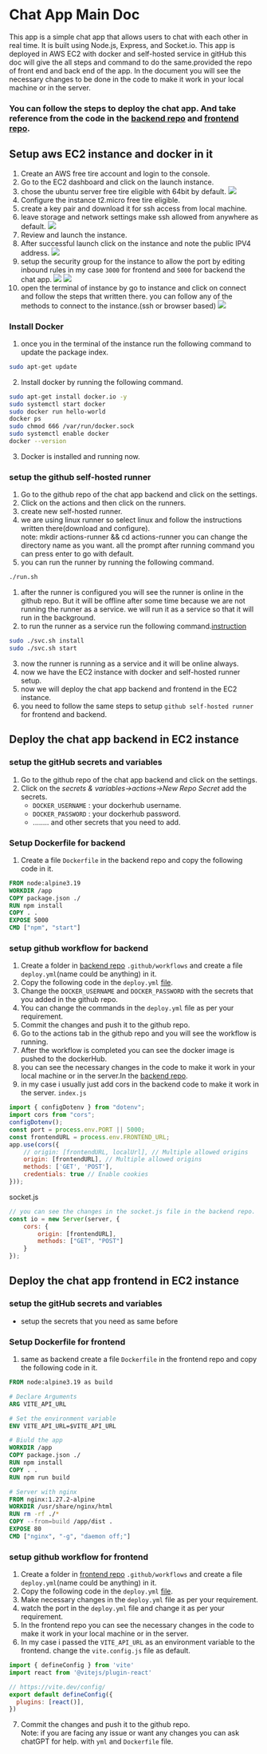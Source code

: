 # Chat App  Main Doc
This app is a simple chat app that allows users to chat with each other in real time. It is built using Node.js, Express, and Socket.io. This app is deployed in AWS EC2 with docker and self-hosted service in gitHub this doc will give the all steps and command to do the same.provided the repo of front end and back end of the app. In the document you will see the necessary changes to be done in the code to make it work in your local machine or in the server.

### You can follow the steps to deploy the chat app. And take reference from the code in the [backend repo](https://github.com/animeshmaiti/ChatAppBackend) and [frontend repo](https://github.com/animeshmaiti/ChatAppFrontend).

## Setup aws EC2 instance and docker in it
1. Create an AWS free tire account and login to the console.
2. Go to the EC2 dashboard and click on the launch instance.
3. chose the ubuntu server free tire eligible with 64bit by default.
    <img src='image/chose-os.png'/>
4. Configure the instance t2.micro free tire eligible.
5. create a key pair and download it for ssh access from local machine.
6. leave storage and network settings make ssh allowed from anywhere as default.
    <img src='image/network.png'/>
7. Review and launch the instance.
8. After successful launch click on the instance and note the public IPV4 address.
   <img src='image/instace.png'/>
9. setup the security group for the instance to allow the port by editing inbound rules in my case `3000` for frontend and `5000` for backend the chat app.
    <img src='image/security.png'/>
    <img src='image/edit_inboudrules.png'/>
10. open the terminal of instance by go to instance and click on connect and follow the steps that written there. you can follow any of the methods to connect to the instance.(ssh or browser based)
    <img src='image/connect.png'>
### Install Docker
1. once you in the terminal of the instance run the following command to update the package index.
```bash
sudo apt-get update
```
2. Install docker by running the following command.
```bash
sudo apt-get install docker.io -y
sudo systemctl start docker
sudo docker run hello-world
docker ps
sudo chmod 666 /var/run/docker.sock
sudo systemctl enable docker
docker --version
```
3. Docker is installed and running now.
### setup the github self-hosted runner
1. Go to the github repo of the chat app backend and click on the settings.
2. Click on the actions and then click on the runners.
3. create new self-hosted runner.
4. we are using linux runner so select linux and follow the instructions written there(download and configure).<br>
   note: mkdir actions-runner && cd actions-runner you can change the directory name as you want. all the prompt after running command you can press enter to go with default.
5. you can run the runner by running the following command.
```bash
./run.sh
```
1. after the runner is configured you will see the runner is online in the github repo. But it will be offline after some time because we are not running the runner as a service. we will run it as a service so that it will run in the background. 
2. to run the runner as a service run the following command.[instruction](https://docs.github.com/en/actions/hosting-your-own-runners/managing-self-hosted-runners/configuring-the-self-hosted-runner-application-as-a-service)
```bash
sudo ./svc.sh install
sudo ./svc.sh start
```
3. now the runner is running as a service and it will be online always.
4. now we have the EC2 instance with docker and self-hosted runner setup.
5. now we will deploy the chat app backend and frontend in the EC2 instance.
6.  you need to follow the same steps to setup `github self-hosted runner` for frontend and backend.

## Deploy the chat app backend in EC2 instance
### setup the gitHub secrets and variables
1. Go to the github repo of the chat app backend and click on the settings.
2. Click on the *secrets & variables->actions->New Repo Secret* add the secrets.
    - `DOCKER_USERNAME` : your dockerhub username.
    - `DOCKER_PASSWORD` : your dockerhub password.
    - ........ and other secrets that you need to add.
### Setup Dockerfile for backend
1. Create a file `Dockerfile` in the backend repo and copy the following code in it.
```Dockerfile
FROM node:alpine3.19
WORKDIR /app
COPY package.json ./
RUN npm install
COPY . .
EXPOSE 5000
CMD ["npm", "start"]
```
### setup github workflow for backend
1. Create a folder in [backend repo](https://github.com/animeshmaiti/ChatAppBackend) `.github/workflows` and create a file `deploy.yml`(name could be anything) in it.
2. Copy the following code in the `deploy.yml` [file](https://github.com/animeshmaiti/ChatAppBackend/blob/master/.github/workflows/cicd.yml).
3. Change the `DOCKER_USERNAME` and `DOCKER_PASSWORD` with the secrets that you added in the github repo.
4. You can change the commands in the `deploy.yml` file as per your requirement.
5. Commit the changes and push it to the github repo.
6. Go to the actions tab in the github repo and you will see the workflow is running.
7. After the workflow is completed you can see the docker image is pushed to the dockerHub.
8. you can see the necessary changes in the code to make it work in your local machine or in the server.In the [backend repo](https://github.com/animeshmaiti/ChatAppBackend).
9. in my case i usually just add cors in the backend code to make it work in the server.
`index.js`
```javascript
import { configDotenv } from "dotenv";
import cors from "cors";
configDotenv();
const port = process.env.PORT || 5000;
const frontendURL = process.env.FRONTEND_URL;
app.use(cors({
    // origin: [frontendURL, localUrl], // Multiple allowed origins
    origin: [frontendURL], // Multiple allowed origins
    methods: ['GET', 'POST'],
    credentials: true // Enable cookies
}));
```
socket.js
```javascript
// you can see the changes in the socket.js file in the backend repo.
const io = new Server(server, {
    cors: {
        origin: [frontendURL],
        methods: ["GET", "POST"]
    }
});
```
## Deploy the chat app frontend in EC2 instance
### setup the gitHub secrets and variables
- setup the secrets that you need as same before
### Setup Dockerfile for frontend
1. same as backend create a file `Dockerfile` in the frontend repo and copy the following code in it.
```Dockerfile
FROM node:alpine3.19 as build

# Declare Arguments
ARG VITE_API_URL

# Set the environment variable
ENV VITE_API_URL=$VITE_API_URL

# Biuld the app
WORKDIR /app
COPY package.json ./
RUN npm install
COPY . .
RUN npm run build

# Server with nginx
FROM nginx:1.27.2-alpine
WORKDIR /usr/share/nginx/html
RUN rm -rf ./*
COPY --from=build /app/dist .
EXPOSE 80
CMD ["nginx", "-g", "daemon off;"]
```
### setup github workflow for frontend
1. Create a folder in [frontend repo](https://github.com/animeshmaiti/ChatAppFrontend) `.github/workflows` and create a file `deploy.yml`(name could be anything) in it.
2. Copy the following code in the `deploy.yml` [file](https://github.com/animeshmaiti/ChatAppFrontend/blob/master/.github/workflows/cicd.yml).
3. Make necessary changes in the `deploy.yml` file as per your requirement.
4. watch the port in the `deploy.yml` file and change it as per your requirement.
5. In the frontend repo you can see the necessary changes in the code to make it work in your local machine or in the server.
6. In my case i passed the `VITE_API_URL` as an environment variable to the frontend. change the `vite.config.js` file as default.
```javascript
import { defineConfig } from 'vite'
import react from '@vitejs/plugin-react'

// https://vite.dev/config/
export default defineConfig({
  plugins: [react()],
})
```
7. Commit the changes and push it to the github repo.<br>
Note: if you are facing any issue or want any changes you can ask chatGPT for help. with `yml` and `Dockerfile` file.
